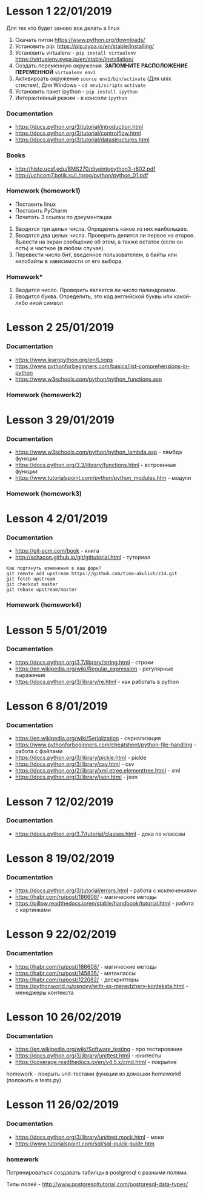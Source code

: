 # Lesson 1 22/01/2019
 Для тех кто будет заново все делать в linux

1. Скачать питон https://www.python.org/downloads/
2. Установить pip. https://pip.pypa.io/en/stable/installing/
3. Установить virtualenv - `pip install virtualenv` https://virtualenv.pypa.io/en/stable/installation/
4. Создать переменную окружения. **ЗАПОМНИТЕ РАСПОЛОЖЕНИЕ ПЕРЕМЕННОЙ** `virtualenv env1`
5. Активироать окружение `source env1/bin/activate` (Для unix стистем), 
Для Windows - `cd env1/scripts` `activate`
6. Установить пакет ipython - `pip install ipython`
7. Интерактивный режим - в консоли `ipython`
### Documentation
- https://docs.python.org/3/tutorial/introduction.html
- https://docs.python.org/3/tutorial/controlflow.html
- https://docs.python.org/3/tutorial/datastructures.html
### Books
- http://histo.ucsf.edu/BMS270/diveintopython3-r802.pdf
- http://uchcom7.botik.ru/L/prog/python/python_01.pdf

### Homework (homework1)
- Поставить linux
- Поставить PyCharm
- Почитать 3 ссылки по документации
1. Вводятся три целых числа. Определить какое из них наибольшее.
2. Вводятся два целых числа. Проверить делится ли первое на второе. Вывести на экран сообщение об этом, а также остаток (если он есть) и частное (в любом случае).
3. Перевести число *бит*, введенное пользователем, в байты или килобайты в зависимости от его выбора.

### Homework*
1. Вводится число. Проверить является ли число палиндромом.
2. Вводится буква. Определить, это код английской буквы или какой-либо иной символ

# Lesson 2 25/01/2019
### Documentation 
- https://www.learnpython.org/en/Loops
- https://www.pythonforbeginners.com/basics/list-comprehensions-in-python
- https://www.w3schools.com/python/python_functions.asp

### Homework (homework2)

# Lesson 3 29/01/2019
### Documentation 
- https://www.w3schools.com/python/python_lambda.asp - лямбда функции
- https://docs.python.org/3.3/library/functions.html - встроенные функции
- https://www.tutorialspoint.com/python/python_modules.htm - модули

### Homework (homework3)

# Lesson 4 2/01/2019
### Documentation
- https://git-scm.com/book - книга
- http://schacon.github.io/git/gittutorial.html - туториал
```
Как подтянуть изменения в ваш форк?
git remote add upstream https://github.com/tima-akulich/z14.git
git fetch upstream
git checkout master
git rebase upstream/master
```

### Homework (homework4)

# Lesson 5 5/01/2019
### Documentation
- https://docs.python.org/3.7/library/string.html - строки
- https://en.wikipedia.org/wiki/Regular_expression - регулярные выражения
- https://docs.python.org/3/library/re.html - как работать в python

# Lesson 6 8/01/2019
### Documentation
- https://en.wikipedia.org/wiki/Serialization - сериализация
- https://www.pythonforbeginners.com/cheatsheet/python-file-handling - работа с файлами
- https://docs.python.org/3/library/pickle.html - pickle
- https://docs.python.org/3/library/csv.html - csv
- https://docs.python.org/2/library/xml.etree.elementtree.html - xml
- https://docs.python.org/3/library/json.html - json

# Lesson 7 12/02/2019
### Documentation
- https://docs.python.org/3.7/tutorial/classes.html - дока по классам

# Lesson 8 19/02/2019
### Documentation
- https://docs.python.org/3/tutorial/errors.html - работа с исключениями
- https://habr.com/ru/post/186608/ - магические методы
- https://pillow.readthedocs.io/en/stable/handbook/tutorial.html - работа с картинками

# Lesson 9 22/02/2019
### Documentation
- https://habr.com/ru/post/186608/ - магические методы
- https://habr.com/ru/post/145835/ - метаклассы
- https://habr.com/ru/post/122082/ - дескрипторы
- https://pythonworld.ru/osnovy/with-as-menedzhery-konteksta.html - менеджеры контекста

# Lesson 10 26/02/2019
### Documentation
- https://en.wikipedia.org/wiki/Software_testing - про тестирование
- https://docs.python.org/3/library/unittest.html - юнитесты
- https://coverage.readthedocs.io/en/v4.5.x/cmd.html - покрытие

homework - покрыть unit-тестами функции из домашки homework6 (положить в tests.py)

# Lesson 11 26/02/2019
### Documentation
- https://docs.python.org/3/library/unittest.mock.html - моки
- https://www.tutorialspoint.com/sql/sql-quick-guide.htm

### homework
Потренироваться создавать табилцы в postgresql с разными полями.

Типы полей - http://www.postgresqltutorial.com/postgresql-data-types/
